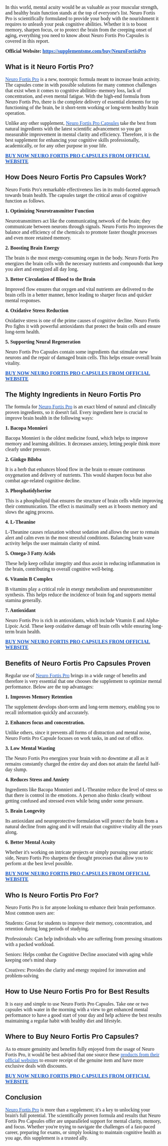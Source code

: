 <p><u></u><span style="font-size: 12pt; font-family: Georgia,serif;">In this world, mental acuity would be as valuable as your muscular strength, and healthy brain function stands at the top of everyone's list. Neuro Fortis Pro is scientifically formulated to provide your body with the nourishment it requires to unleash your peak cognitive abilities. Whether it is to boost memory, sharpen focus, or to protect the brain from the creeping onset of aging, everything you need to know about Neuro Fortis Pro Capsules is covered in this report.</span></p>
<p><strong><span style="font-size: 12pt; font-family: Georgia,serif;">Official Website:&nbsp;</span></strong><a href="https://supplementsme.com/buy/NeuroFortisPro"><strong><u><span style="color: #1155cc; font-size: 12pt; font-family: Georgia,serif;">https://supplementsme.com/buy/NeuroFortisPro</span></u></strong></a></p>
<h2><strong><span style="font-size: 16pt; font-family: Arial,sans-serif;">What is it Neuro Fortis Pro?</span></strong></h2>
<p><a href="https://supplementsme.com/buy/NeuroFortisPro"><u><span style="color: #1155cc; font-size: 12pt; font-family: Georgia,serif;">Neuro Fortis Pro</span></u></a><span style="font-size: 12pt; font-family: Georgia,serif;">&nbsp;is a new, nootropic formula meant to increase brain activity. The capsules come in with possible solutions for many common challenges that exist when it comes to cognitive abilities- memory loss, lack of concentration, and even mental fatigue. With the high-end formula from Neuro Fortis Pro, there is the complete delivery of essential elements for top functioning of the brain, be it short-term working or long-term healthy brain operation.</span></p>
<p><span style="font-size: 12pt; font-family: Georgia,serif;">Unlike any other supplement,&nbsp;</span><a href="https://supplementsme.com/buy/NeuroFortisPro"><u><span style="color: #1155cc; font-size: 12pt; font-family: Georgia,serif;">Neuro Fortis Pro Capsules</span></u></a><span style="font-size: 12pt; font-family: Georgia,serif;">&nbsp;take the best from natural ingredients with the latest scientific advancement so you get measurable improvement in mental clarity and efficiency. Therefore, it is the best supplement for enhancing your cognitive skills professionally, academically, or for any other purpose in your life.</span></p>
<p><a href="https://supplementsme.com/buy/NeuroFortisPro"><strong><u><span style="color: #1155cc; font-size: 12pt; font-family: Georgia,serif;">BUY NOW NEURO FORTIS PRO CAPSULES FROM OFFICIAL WEBSITE</span></u></strong></a></p>
<h2><strong><span style="font-size: 16pt; font-family: Arial,sans-serif;">How Does Neuro Fortis Pro Capsules Work?</span></strong></h2>
<p><span style="font-size: 12pt; font-family: Georgia,serif;">Neuro Fortis Pro's remarkable effectiveness lies in its multi-faceted approach towards brain health. The capsules target the critical areas of cognitive function as follows.</span></p>
<p><strong><span style="font-size: 12pt; font-family: Georgia,serif;">1. Optimizing Neurotransmitter Function</span></strong></p>
<p><span style="font-size: 12pt; font-family: Georgia,serif;">Neurotransmitters act like the communicating network of the brain; they communicate between neurons through signals. Neuro Fortis Pro improves the balance and efficiency of the chemicals to promote faster thought processes and even more retained memory.</span></p>
<p><strong><span style="font-size: 12pt; font-family: Georgia,serif;">2. Boosting Brain Energy</span></strong></p>
<p><span style="font-size: 12pt; font-family: Georgia,serif;">The brain is the most energy-consuming organ in the body. Neuro Fortis Pro energizes the brain cells with the necessary nutrients and compounds that keep you alert and energized all day long.</span></p>
<p><strong><span style="font-size: 12pt; font-family: Georgia,serif;">3. Better Circulation of Blood to the Brain</span></strong></p>
<p><span style="font-size: 12pt; font-family: Georgia,serif;">Improved flow ensures that oxygen and vital nutrients are delivered to the brain cells in a better manner, hence leading to sharper focus and quicker mental responses.</span></p>
<p><strong><span style="font-size: 12pt; font-family: Georgia,serif;">4. Oxidative Stress Reduction</span></strong></p>
<p><span style="font-size: 12pt; font-family: Georgia,serif;">Oxidative stress is one of the prime causes of cognitive decline. Neuro Fortis Pro fights it with powerful antioxidants that protect the brain cells and ensure long-term health.</span></p>
<p><strong><span style="font-size: 12pt; font-family: Georgia,serif;">5. Supporting Neural Regeneration</span></strong></p>
<p><span style="font-size: 12pt; font-family: Georgia,serif;">Neuro Fortis Pro Capsules contain some ingredients that stimulate new neurons and the repair of damaged brain cells. This helps ensure overall brain vitality.</span></p>
<p><a href="https://supplementsme.com/buy/NeuroFortisPro"><strong><u><span style="color: #1155cc; font-size: 12pt; font-family: Georgia,serif;">BUY NOW NEURO FORTIS PRO CAPSULES FROM OFFICIAL WEBSITE</span></u></strong></a></p>
<h2><strong><span style="font-size: 16pt; font-family: Arial,sans-serif;">The Mighty Ingredients in Neuro Fortis Pro</span></strong></h2>
<p><span style="font-size: 12pt; font-family: Georgia,serif;">The formula for&nbsp;</span><a href="https://supplementsme.com/buy/NeuroFortisPro"><u><span style="color: #1155cc; font-size: 12pt; font-family: Georgia,serif;">Neuro Fortis Pro</span></u></a><span style="font-size: 12pt; font-family: Georgia,serif;">&nbsp;is an exact blend of natural and clinically proven ingredients, so it doesn't fail. Every ingredient here is crucial to improve brain health in the following ways:</span></p>
<p><strong><span style="font-size: 12pt; font-family: Georgia,serif;">1. Bacopa Monnieri</span></strong></p>
<p><span style="font-size: 12pt; font-family: Georgia,serif;">Bacopa Monnieri is the oldest medicine found, which helps to improve memory and learning abilities. It decreases anxiety, letting people think more clearly under pressure.</span></p>
<p><strong><span style="font-size: 12pt; font-family: Georgia,serif;">2. Ginkgo Biloba</span></strong></p>
<p><span style="font-size: 12pt; font-family: Georgia,serif;">It is a herb that enhances blood flow in the brain to ensure continuous oxygenation and delivery of nutrients. This would sharpen focus but also combat age-related cognitive decline.</span></p>
<p><strong><span style="font-size: 12pt; font-family: Georgia,serif;">3. Phosphatidylserine</span></strong></p>
<p><span style="font-size: 12pt; font-family: Georgia,serif;">This is a phospholipid that ensures the structure of brain cells while improving their communication. The effect is maximally seen as it boosts memory and slows the aging process.</span></p>
<p><strong><span style="font-size: 12pt; font-family: Georgia,serif;">4. L-Theanine</span></strong></p>
<p><span style="font-size: 12pt; font-family: Georgia,serif;">L-Theanine causes relaxation without sedation and allows the user to remain alert and calm even in the most stressful conditions. Balancing brain wave activity helps the user maintain clarity of mind.</span></p>
<p><strong><span style="font-size: 12pt; font-family: Georgia,serif;">5. Omega-3 Fatty Acids</span></strong></p>
<p><span style="font-size: 12pt; font-family: Georgia,serif;">These help keep cellular integrity and thus assist in reducing inflammation in the brain, contributing to overall cognitive well-being.</span></p>
<p><strong><span style="font-size: 12pt; font-family: Georgia,serif;">6. Vitamin B Complex</span></strong></p>
<p><span style="font-size: 12pt; font-family: Georgia,serif;">B vitamins play a critical role in energy metabolism and neurotransmitter synthesis. This helps reduce the incidence of brain fog and supports mental stamina generally.</span></p>
<p><strong><span style="font-size: 12pt; font-family: Georgia,serif;">7. Antioxidant</span></strong></p>
<p><span style="font-size: 12pt; font-family: Georgia,serif;">Neuro Fortis Pro is rich in antioxidants, which include Vitamin E and Alpha-Lipoic Acid. These keep oxidative damage off brain cells while ensuring long-term brain health.</span></p>
<p><a href="https://supplementsme.com/buy/NeuroFortisPro"><strong><u><span style="color: #1155cc; font-size: 12pt; font-family: Georgia,serif;">BUY NOW NEURO FORTIS PRO CAPSULES FROM OFFICIAL WEBSITE</span></u></strong></a></p>
<h2><strong><span style="font-size: 16pt; font-family: Arial,sans-serif;">Benefits of Neuro Fortis Pro Capsules Proven</span></strong></h2>
<p><span style="font-size: 12pt; font-family: Georgia,serif;">Regular use of&nbsp;</span><a href="https://supplementsme.com/buy/NeuroFortisPro"><u><span style="color: #1155cc; font-size: 12pt; font-family: Georgia,serif;">Neuro Fortis Pro</span></u></a><span style="font-size: 12pt; font-family: Georgia,serif;">&nbsp;brings in a wide range of benefits and therefore is very essential that one chooses the supplement to optimize mental performance. Below are the top advantages:</span></p>
<p><strong><span style="font-size: 12pt; font-family: Georgia,serif;">1. Improves Memory Retention</span></strong></p>
<p><span style="font-size: 12pt; font-family: Georgia,serif;">The supplement develops short-term and long-term memory, enabling you to recall information quickly and accurately.</span></p>
<p><strong><span style="font-size: 12pt; font-family: Georgia,serif;">2. Enhances focus and concentration.</span></strong></p>
<p><span style="font-size: 12pt; font-family: Georgia,serif;">Unlike others, since it prevents all forms of distraction and mental noise, Neuro Fortis Pro Capsule focuses on work tasks, in and out of office.</span></p>
<p><strong><span style="font-size: 12pt; font-family: Georgia,serif;">3. Low Mental Wasting</span></strong></p>
<p><span style="font-size: 12pt; font-family: Georgia,serif;">The Neuro Fortis Pro energizes your brain with no downtime at all as it remains constantly charged the entire day and does not attain the fateful half-day slump.</span></p>
<p><strong><span style="font-size: 12pt; font-family: Georgia,serif;">4. Reduces Stress and Anxiety</span></strong></p>
<p><span style="font-size: 12pt; font-family: Georgia,serif;">Ingredients like Bacopa Monnieri and L-Theanine reduce the level of stress so that there is control in the emotions. A person also thinks clearly without getting confused and stressed even while being under some pressure.</span></p>
<p><strong><span style="font-size: 12pt; font-family: Georgia,serif;">5. Brain Longevity</span></strong></p>
<p><span style="font-size: 12pt; font-family: Georgia,serif;">Its antioxidant and neuroprotective formulation will protect the brain from a natural decline from aging and it will retain that cognitive vitality all the years along.</span></p>
<p><strong><span style="font-size: 12pt; font-family: Georgia,serif;">6. Better Mental Acuity</span></strong></p>
<p><span style="font-size: 12pt; font-family: Georgia,serif;">Whether it's working on intricate projects or simply pursuing your artistic side, Neuro Fortis Pro sharpens the thought processes that allow you to perform at the best level possible.</span></p>
<p><a href="https://supplementsme.com/buy/NeuroFortisPro"><strong><u><span style="color: #1155cc; font-size: 12pt; font-family: Georgia,serif;">BUY NOW NEURO FORTIS PRO CAPSULES FROM OFFICIAL WEBSITE</span></u></strong></a></p>
<h2><strong><span style="font-size: 16pt; font-family: Arial,sans-serif;">Who Is Neuro Fortis Pro For?</span></strong></h2>
<p><span style="font-size: 12pt; font-family: Georgia,serif;">Neuro Fortis Pro is for anyone looking to enhance their brain performance. Most common users are:</span></p>
<p><span style="font-size: 12pt; font-family: Georgia,serif;">Students: Great for students to improve their memory, concentration, and retention during long periods of studying.</span></p>
<p><span style="font-size: 12pt; font-family: Georgia,serif;">Professionals: Can help individuals who are suffering from pressing situations with a packed workload.</span></p>
<p><span style="font-size: 12pt; font-family: Georgia,serif;">Seniors: Helps combat the Cognitive Decline associated with aging while keeping one's mind sharp</span></p>
<p><span style="font-size: 12pt; font-family: Georgia,serif;">Creatives: Provides the clarity and energy required for innovation and problem-solving</span></p>
<h2><strong><span style="font-size: 16pt; font-family: Arial,sans-serif;">How to Use Neuro Fortis Pro for Best Results</span></strong></h2>
<p><span style="font-size: 12pt; font-family: Georgia,serif;">It is easy and simple to use Neuro Fortis Pro Capsules. Take one or two capsules with water in the morning with a view to get enhanced mental performance to have a good start of your day and help achieve the best results maintaining a regular habit with healthy diet and lifestyle.</span></p>
<h2><strong><span style="font-size: 16pt; font-family: Arial,sans-serif;">Where to Buy Neuro Fortis Pro Capsules?</span></strong></h2>
<p><span style="font-size: 12pt; font-family: Georgia,serif;">As to ensure genuinity and benefits fully enjoyed from the usage of Neuro Fortis Pro, it would be best advised that one source these&nbsp;</span><a href="https://supplementsme.com/buy/NeuroFortisPro"><u><span style="color: #1155cc; font-size: 12pt; font-family: Georgia,serif;">products from their official websites</span></u></a><span style="font-size: 12pt; font-family: Georgia,serif;">&nbsp;to ensure receipt of the genuine item and have more exclusive deals with discounts.</span></p>
<p><a href="https://supplementsme.com/buy/NeuroFortisPro"><strong><u><span style="color: #1155cc; font-size: 12pt; font-family: Georgia,serif;">BUY NOW NEURO FORTIS PRO CAPSULES FROM OFFICIAL WEBSITE</span></u></strong></a></p>
<h2><strong><span style="font-size: 16pt; font-family: Arial,sans-serif;">Conclusion</span></strong></h2>
<p><a href="https://supplementsme.com/buy/NeuroFortisPro"><u><span style="color: #1155cc; font-size: 12pt; font-family: Georgia,serif;">Neuro Fortis Pro</span></u></a><span style="font-size: 12pt; font-family: Georgia,serif;">&nbsp;is more than a supplement; it's a key to unlocking your brain's full potential. The scientifically proven formula and results that Neuro Fortis Pro Capsules offer are unparalleled support for mental clarity, memory, and focus. Whether you're trying to navigate the challenges of a fast-paced career, preparing for exams, or simply looking to maintain cognitive health as you age, this supplement is a trusted ally.</span></p>
